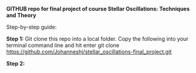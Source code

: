 **GITHUB repo for final project of course Stellar Oscillations: Techniques and Theory**

Step-by-step guide:

**Step 1:** Git clone this repo into a local folder. Copy the following into your terminal command line and hit enter git clone https://github.com/Johanneshj/stellar_oscillations-final_project.git

**Step 2:** 

